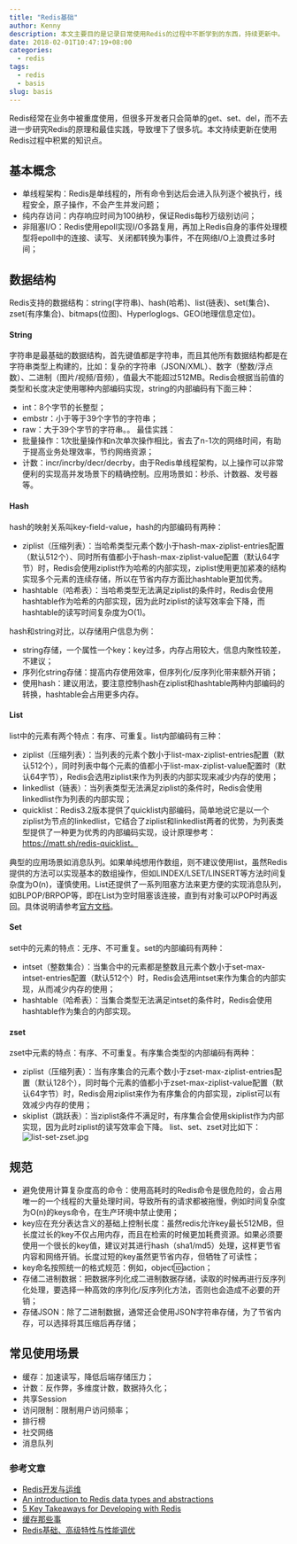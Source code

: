 ```yaml
---
title: "Redis基础"
author: Kenny
description: 本文主要目的是记录日常使用Redis的过程中不断学到的东西，持续更新中。
date: 2018-02-01T10:47:19+08:00
categories:
  - redis
tags:
  - redis
  - basis
slug: basis
---
```

Redis经常在业务中被重度使用，但很多开发者只会简单的get、set、del，而不去进一步研究Redis的原理和最佳实践，导致埋下了很多坑。本文持续更新在使用Redis过程中积累的知识点。

## 基本概念
  - 单线程架构：Redis是单线程的，所有命令到达后会进入队列逐个被执行，线程安全，原子操作，不会产生并发问题；
  - 纯内存访问：内存响应时间为100纳秒，保证Redis每秒万级别访问；
  - 非阻塞I/O：Redis使用epoll实现I/O多路复用，再加上Redis自身的事件处理模型将epoll中的连接、读写、关闭都转换为事件，不在网络I/O上浪费过多时间；

## 数据结构
Redis支持的数据结构：string(字符串)、hash(哈希)、list(链表)、set(集合)、zset(有序集合)、bitmaps(位图)、Hyperloglogs、GEO(地理信息定位)。
#### String
字符串是最基础的数据结构，首先键值都是字符串，而且其他所有数据结构都是在字符串类型上构建的，比如：复杂的字符串（JSON/XML）、数字（整数/浮点数）、二进制（图片/视频/音频），值最大不能超过512MB。Redis会根据当前值的类型和长度决定使用哪种内部编码实现，string的内部编码有下面三种：
  - int：8个字节的长整型；
  - embstr：小于等于39个字节的字符串；
  - raw：大于39个字节的字符串。。
最佳实践：
  - 批量操作：1次批量操作和n次单次操作相比，省去了n-1次的网络时间，有助于提高业务处理效率，节约网络资源；
  - 计数：incr/incrby/decr/decrby，由于Redis单线程架构，以上操作可以非常便利的实现高并发场景下的精确控制。应用场景如：秒杀、计数器、发号器等。

#### Hash
hash的映射关系叫key-field-value，hash的内部编码有两种：
  - ziplist（压缩列表）：当哈希类型元素个数小于hash-max-ziplist-entries配置（默认512个）、同时所有值都小于hash-max-ziplist-value配置（默认64字节）时，Redis会使用ziplist作为哈希的内部实现，ziplist使用更加紧凑的结构实现多个元素的连续存储，所以在节省内存方面比hashtable更加优秀。
  - hashtable（哈希表）：当哈希类型无法满足ziplist的条件时，Redis会使用hashtable作为哈希的内部实现，因为此时ziplist的读写效率会下降，而hashtable的读写时间复杂度为O(1)。

hash和string对比，以存储用户信息为例：
  - string存储，一个属性一个key：key过多，内存占用较大，信息内聚性较差，不建议；
  - 序列化string存储：提高内存使用效率，但序列化/反序列化带来额外开销；
  - 使用hash：建议用法，要注意控制hash在ziplist和hashtable两种内部编码的转换，hashtable会占用更多内存。

#### List
list中的元素有两个特点：有序、可重复。list内部编码有三种：
  - ziplist（压缩列表）：当列表的元素个数小于list-max-ziplist-entries配置（默认512个），同时列表中每个元素的值都小于list-max-ziplist-value配置时（默认64字节），Redis会选用ziplist来作为列表的内部实现来减少内存的使用；
  - linkedlist（链表）：当列表类型无法满足ziplist的条件时，Redis会使用linkedlist作为列表的内部实现；
  - quicklist：Redis3.2版本提供了quicklist内部编码，简单地说它是以一个ziplist为节点的linkedlist，它结合了ziplist和linkedlist两者的优势，为列表类型提供了一种更为优秀的内部编码实现，设计原理参考：https://matt.sh/redis-quicklist。

典型的应用场景如消息队列。如果单纯想用作数组，则不建议使用list，虽然Redis提供的方法可以实现基本的数组操作，但如LINDEX/LSET/LINSERT等方法时间复杂度为O(n)，谨慎使用。List还提供了一系列阻塞方法来更方便的实现消息队列，如BLPOP/BRPOP等，即在List为空时阻塞该连接，直到有对象可以POP时再返回。具体说明请参考[官方文档](https://redis.io/topics/data-types-intro)。

#### Set
set中的元素的特点：无序、不可重复。set的内部编码有两种：
  - intset（整数集合）：当集合中的元素都是整数且元素个数小于set-max-intset-entries配置（默认512个）时，Redis会选用intset来作为集合的内部实现，从而减少内存的使用；
  - hashtable（哈希表）：当集合类型无法满足intset的条件时，Redis会使用hashtable作为集合的内部实现。

#### zset
zset中元素的特点：有序、不可重复。有序集合类型的内部编码有两种：
  - ziplist（压缩列表）：当有序集合的元素个数小于zset-max-ziplist-entries配置（默认128个），同时每个元素的值都小于zset-max-ziplist-value配置（默认64字节）时，Redis会用ziplist来作为有序集合的内部实现，ziplist可以有效减少内存的使用；
  - skiplist（跳跃表）：当ziplist条件不满足时，有序集合会使用skiplist作为内部实现，因为此时ziplist的读写效率会下降。
list、set、zset对比如下：
![list-set-zset.jpg](/img/redis/list-set-zset.jpg)

## 规范
  - 避免使用计算复杂度高的命令：使用高耗时的Redis命令是很危险的，会占用唯一的一个线程的大量处理时间，导致所有的请求都被拖慢，例如时间复杂度为O(n)的keys命令，在生产环境中禁止使用；
  - key应在充分表达含义的基础上控制长度：虽然redis允许key最长512MB，但长度过长的key不仅占用内存，而且在检索的时候更加耗费资源。如果必须要使用一个很长的key值，建议对其进行hash（sha1/md5）处理，这样更节省内容和网络开销。长度过短的key虽然更节省内存，但牺牲了可读性；
  - key命名按照统一的格式规范：例如，object:id:action；
  - 存储二进制数据：把数据序列化成二进制数据存储，读取的时候再进行反序列化处理，要选择一种高效的序列化/反序列化方法，否则也会造成不必要的开销；
  - 存储JSON：除了二进制数据，通常还会使用JSON字符串存储，为了节省内存，可以选择将其压缩后再存储；

## 常见使用场景
  - 缓存：加速读写，降低后端存储压力；
  - 计数：反作弊，多维度计数，数据持久化；
  - 共享Session
  - 访问限制：限制用户访问频率；
  - 排行榜
  - 社交网络
  - 消息队列

### 参考文章
  - [Redis开发与运维](https://book.douban.com/subject/26971561/)
  - [An introduction to Redis data types and abstractions](https://redis.io/topics/data-types-intro)
  - [5 Key Takeaways for Developing with Redis](https://redislabs.com/blog/5-key-takeaways-for-developing-with-redis/)
  - [缓存那些事](https://tech.meituan.com/cache_about.html)
  - [Redis基础、高级特性与性能调优](https://www.jianshu.com/p/2f14bc570563)
